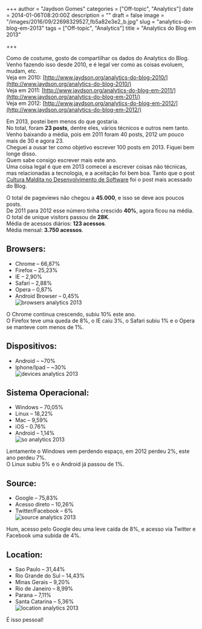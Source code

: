 +++
author = "Jaydson Gomes"
categories = ["Off-topic", "Analytics"]
date = 2014-01-06T08:20:00Z
description = ""
draft = false
image = "/images/2016/09/22698329527_fb5a82e3e2_b.jpg"
slug = "analytics-do-blog-em-2013"
tags = ["Off-topic", "Analytics"]
title = "Analytics do Blog em 2013"

+++

Como de costume, gosto de compartilhar os dados do Analytics do Blog.  
Venho fazendo isso desde 2010, e é legal ver como as coisas evoluem, mudam, etc.  
Veja em 2010: [http://www.jaydson.org/analytics-do-blog-2010/](http://www.jaydson.org/analytics-do-blog-2010/)  
Veja em 2011: [http://www.jaydson.org/analytics-do-blog-em-2011/](http://www.jaydson.org/analytics-do-blog-em-2011/)  
Veja em 2012: [http://www.jaydson.org/analytics-do-blog-em-2012/](http://www.jaydson.org/analytics-do-blog-em-2012/)  

Em 2013, postei bem menos do que gostaria.  
No total, foram __23 posts__, dentre eles, vários técnicos e outros nem tanto.  
Venho baixando a média, pois em 2011 foram 40 posts, 2012 um pouco mais de 30 e agora 23.  
Cheguei a ousar ter como objetivo escrever 100 posts em 2013. Fiquei bem longe disso.  
Quem sabe consigo escrever mais este ano.  
Uma coisa legal é que em 2013 comecei a escrever coisas não técnicas, mas relacionadas a tecnologia, e a aceitação foi bem boa. Tanto que o post [Cultura Maldita no Desenvolvimento de Software](http://jaydson.org/cultura-maldita-no-desenvolvimento-de-software/) foi o post mais acessado do Blog.  

O total de pageviews não chegou a __45.000__, e isso se deve aos poucos posts.  
De 2011 para 2012 esse número tinha crescido __40%__, agora ficou na média.  
O total de unique visitors passou de __28K__.  
Média de acessos diários:  __123 acessos__.  
Média mensal: __3.750 acessos__.  

## Browsers:  
- Chrome – 66,87%  
- Firefox – 25,23%  
- IE – 2,90%  
- Safari – 2,88%  
- Opera – 0,87%  
- Android Browser – 0,45%  
![browsers analytics 2013](/images/2016/09/browsers-analytics-2013.png)

O Chrome continua crescendo, subiu 10% este ano.  
O Firefox teve uma queda de 8%, o IE caiu 3%, o Safari subiu 1% e o Opera se manteve com menos de 1%.  

## Dispositivos:  
- Android – ~70%  
- Iphone/Ipad – ~30%  
![devices analytics 2013](/images/2016/09/devices-analytics-2013.png)

## Sistema Operacional:  
* Windows – 70,05%  
* Linux – 18,22%  
* Mac – 9,59%  
* iOS – 0.76%  
* Android – 1,14%  
![so analytics 2013](/images/2016/09/so-analytics-2013.png)

Lentamente o Windows vem perdendo espaço, em 2012 perdeu 2%, este ano perdeu 7%.  
O Linux subiu 5% e o Android já passou de 1%.  

## Source:  
* Google – 75,83%  
* Acesso direto – 10,26%  
* Twitter/Facebook – 6%  
![source analytics 2013](/images/2016/09/source-analytics-2013.png)

Hum, acesso pelo Google deu uma leve caída de 8%, e acesso via Twitter e Facebook uma subida de 4%.  

## Location:  
* Sao Paulo – 31,44%  
* Rio Grande do Sul – 14,43%  
* Minas Gerais – 9,20%  
* Rio de Janeiro – 8,99%  
* Parana – 7,11%  
* Santa Catarina – 5,36%  
![location analytics 2013](/images/2016/09/location-analytics-2013.png)

É isso pessoal!  

